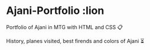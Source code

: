 # Ajani-Portfolio :lion

Portfolio of Ajani in MTG with HTML and CSS :clipboard:

History, planes visited, best firends and colors of Ajani :hourglass_flowing_sand:
